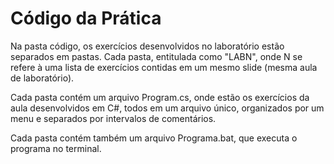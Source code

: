# Código da Prática 

Na pasta código, os exercícios desenvolvidos no laboratório estão separados em pastas. Cada pasta, entitulada como "LABN", onde N se refere à uma lista de exercícios contidas em um mesmo slide (mesma aula de laboratório).

Cada pasta contém um arquivo Program.cs, onde estão os exercícios da aula desenvolvidos em C#, todos em um arquivo único, organizados por um menu e separados por intervalos de comentários.

Cada pasta contém também um arquivo Programa.bat, que executa o programa no terminal.